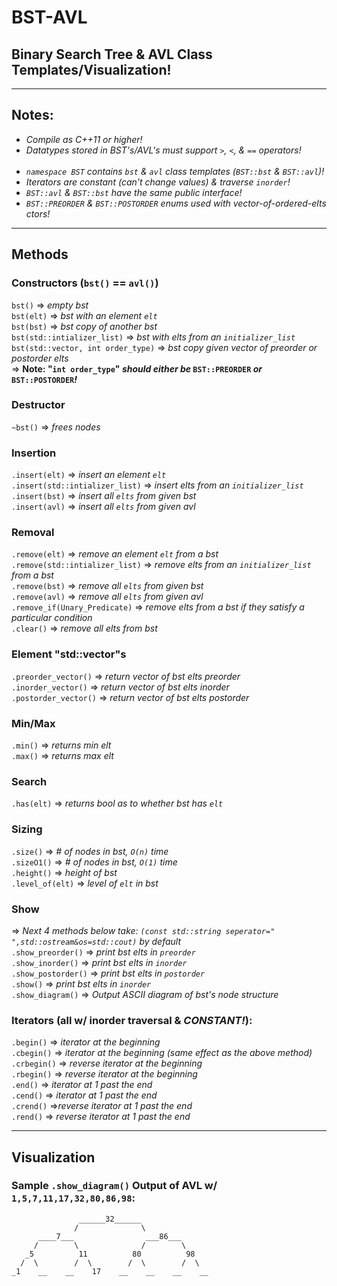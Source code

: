 # BST-AVL
## Binary Search Tree &amp; AVL Class Templates/Visualization!
--------
## Notes:
* _Compile as C++11 or higher!_</br>
* _Datatypes stored in BST's/AVL's must support `>`, `<`, & `==` operators!_</br></br>
* _`namespace BST` contains `bst` & `avl` class templates (`BST::bst` & `BST::avl`)!_</br>
* _Iterators are constant (can't change values) & traverse `inorder`!_</br>
* _`BST::avl` & `BST::bst` have the same public interface!_</br>
* _`BST::PREORDER` & `BST::POSTORDER` enums used with vector-of-ordered-elts ctors!_
--------
## Methods
### Constructors (`bst()` == `avl()`)
`bst()` => _empty bst_</br>
`bst(elt)` => _bst with an element `elt`_</br>
`bst(bst)` => _bst copy of another bst_</br>
`bst(std::intializer_list)` => _bst with elts from an `initializer_list`_</br>
`bst(std::vector, int order_type)` => _bst copy given vector of preorder or postorder elts_</br>
=> **Note: "`int order_type`" _should either be_ `BST::PREORDER` _or_ `BST::POSTORDER`_!_**
### Destructor
`~bst()` => _frees nodes_
### Insertion
`.insert(elt)` => _insert an element `elt`_</br>
`.insert(std::intializer_list)` => _insert elts from an `initializer_list`_</br>
`.insert(bst)` => _insert all `elts` from given bst_</br>
`.insert(avl)` => _insert all `elts` from given avl_
### Removal
`.remove(elt)` => _remove an element `elt` from a bst_</br>
`.remove(std::intializer_list)` => _remove elts from an `initializer_list` from a bst_</br>
`.remove(bst)` => _remove all `elts` from given bst_</br>
`.remove(avl)` => _remove all `elts` from given avl_</br>
`.remove_if(Unary_Predicate)` => _remove elts from a bst if they satisfy a particular condition_</br>
`.clear()` => _remove all elts from bst_
### Element "std::vector"s
`.preorder_vector()` => _return vector of bst elts preorder_</br>
`.inorder_vector()` => _return vector of bst elts inorder_</br>
`.postorder_vector()` => _return vector of bst elts postorder_
### Min/Max
`.min()` => _returns min elt_</br>
`.max()` => _returns max elt_
### Search
`.has(elt)` => _returns bool as to whether bst has `elt`_
### Sizing
`.size()` => _# of nodes in bst, `O(n)` time_</br>
`.sizeO1()` => _# of nodes in bst, `O(1)` time_</br>
`.height()` => _height of bst_</br>
`.level_of(elt)` => _level of `elt` in bst_
### Show
=> _Next 4 methods below take: `(const std::string seperator=" ",std::ostream&os=std::cout)` by default_ </br>
`.show_preorder()` => _print bst elts in `preorder`_</br>
`.show_inorder()` => _print bst elts in `inorder`_</br>
`.show_postorder()` => _print bst elts in `postorder`_</br>
`.show()` => _print bst elts in `inorder`_</br>
`.show_diagram()` => _Output ASCII diagram of bst's node structure_
### Iterators (all w/ inorder traversal & _CONSTANT!_):
`.begin()` => _iterator at the beginning_</br>
`.cbegin()` => _iterator at the beginning (same effect as the above method)_</br>
`.crbegin()` => _reverse iterator at the beginning_</br>
`.rbegin()` => _reverse iterator at the beginning_</br>
`.end()` => _iterator at 1 past the end_</br>
`.cend()` => _iterator at 1 past the end_</br>
`.crend()` =>_reverse iterator at 1 past the end_</br>
`.rend()` => _reverse iterator at 1 past the end_

--------
## Visualization
### Sample `.show_diagram()` Output of AVL w/ `1,5,7,11,17,32,80,86,98`:
 ```
                ______32______
               /              \
       ____7___                ___86___
      /        \              /        \
    _5          11          80          98
   /  \        /  \        /  \        /  \
_1    __    __    17    __    __    __    __
 ```
